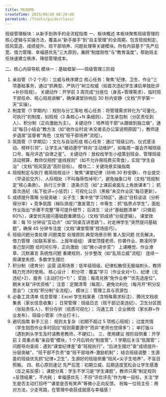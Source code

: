```yaml
---
title: README
createTime: 2025/09/20 08:29:49
permalink: /Ttools/guide/class/
---
```


班级管理板块：从新手到熟手的全流程指南
一、板块概述
本板块聚焦班级管理的核心逻辑与实操方法，覆盖从“新手接手”到“自主管理”的全周期，包含班规制定、班风营造、成绩提升、班干部培养、问题处理等关键模块。所有内容基于“先严后宽、借力管理、幸福感优先”三大原则，兼顾“制度刚性”与“教育温度”，帮助班主任快速建立秩序、降低管理成本。

二、核心内容导航
模块一：基础框架——班级管理三阶段

1. 亲自管（1-2 个月）：立威与秩序建立
   核心任务：聚焦“纪律、卫生、作业”三项基础事务，通过“抓典型、严执行”树立权威（如首次违纪学生课后单独批评+补抄班规）。
   关键动作：开学前 3 周完成“分座位（身高+管理需求）、临时班干部任命、核心班规讲解”，确保课堂铃响后 30 秒内安静（文档“开学第一天”实操）。
2. 制度管（1 学期内）：规则与分工落地
   核心任务：将管理需求转化为“可量化、可执行”的制度，如班规（3 条核心+N 条细则）、卫生承包制（分区责任到人）、积分制（正向激励为主）。
   关键动作：培养班干部“从跟做到独立做”，通过“每日小结会”教方法（如“收作业时说‘未交者去办公室说明原因’”），教师逐步退居“监督者”角色（文档“班干部培养”流程）。
3. 氛围管（1 学期后）：文化与自治形成
   核心任务：通过“班级公约、仪式感活动、榜样引领”，让学生从“被动遵守”转向“主动维护”，如每周一晨会齐喊班级口号、每月评选“自律之星”。
   关键动作：放权给学生小组策划班会、管理班级活动预算，教师仅把控“底线规则”（如不允许用班费买零食），实现“学生自治”（文档“班风营造”高阶目标）。
   模块二：关键场景实操指南
4. 班规制定与执行
   极简班规设计：聚焦“课堂纪律（铃响 30 秒安静）、作业提交（早读前交齐）、人际相处（不叫侮辱性绰号）”，避免抽象口号（文档“班规制定”核心条款）。
   执行三步骤：
   逐条示范（如“上课前桌面左上角放课本”）；
   抓首次违纪（私下批评+小惩罚）；
   可视化公示（黑板“未交作业区”每日更新）。
5. 成绩提升策略
   分层突破：
   尖子生：集中坐“学习特区”，通过“目标谈话（分析得分率）+ 竞争氛围（梯队排座）”激发潜力；
   中等生：抓“临界点学生”，面批作业指出“步骤不完整”等可提升细节；
   后进生：设计“基础题清单”（只做前 60%），课堂优先提问基础题重建信心（文档“抓成绩”分层逻辑）。
   课堂效率：每 10 分钟设“互动点”（如“同桌互讲思路”），对走神学生“突然提问基础题”，确保 45 分钟专注度（文档“课堂管理”控场技巧）。
6. 班级问题分类处理
   问题类型 处理原则 典型场景示例
   害人型问题 优先解决，借力管理（如联系家长、上报年级组） 课堂顶撞老师、抄袭作业、欺凌同学
   害己型问题 给时间引导，正向激励（如“微小进步奖”） 上课睡觉、作业潦草、沉默寡言
   系统性问题 重建规则，分步整改（如“乱班立威”流程） 连续一周课堂失控、多数学生摆烂
7. 积分制（德育分）运营
   适用场景：低年级班级、纪律松散但无极端刺头、教师精力充沛时使用。
   核心设计：
   积分项：覆盖“学习（作业全对+1）、纪律（无违纪+2）、服务（主动打扫+1）”；
   奖励：每周兑换“免作业券”“优先选座位”，期末关联“评优资格”；
   注意：定期清零（每周）、避免功利化（每月开“积分反思会”）（文档“积分制”全流程）。
   模块三：管理工具与资源包
8. 必备工具清单
   信息管理：Excel 学生档案表（含特殊需求标注）、腾讯文档收集表（家长信息收集）；
   日常管理：班级日志（班干部记录违纪）、卫生分区图（张贴责任人）、积分存折（纸质可视化）；
   沟通工具：企业微信（家长群+作业发布）、班级小管家（作业打卡）。
9. 避坑指南
   新手三忌：
   规则太复杂（初期不超过 5 项核心班规）；
   过度共情（学生抱怨作业多时回应“规则需要遵守”而非“老师也觉得多”）；
   单打独斗（遇到刺头学生及时请教老教师，不硬扛）。
   三、使用建议
   按阶段侧重：开学前 2 周重点看“亲自管”模块，1 个月后转向“制度管”，1 学期后关注“氛围管”；
   问题导向查阅：遇到“课堂纪律差”查“班规执行”，“后进生摆烂”查“成绩提升-分层突破”，“班干部不负责”查“班干部培养-激励机制”；
   结合班级调整：生源差的班级优先抓“纪律+卫生”，生源好的班级侧重“班风+尖子生培养”，不盲目照搬。
   四、核心原则速记
   先严后宽：初期立威，后期适度宽松会让学生感激（反之易反感）；
   课题分离：学生不学习是“学生课题”，教师只需“制定规则+反馈结果”，不内耗；
   幸福感优先：不将“评优评先”作为唯一目标，关注“学生是否主动打招呼”“课堂是否有笑声”等微小正向反馈。
   祝每一位班主任：用对方法，少走弯路，在管理中收获成就感与幸福感！
